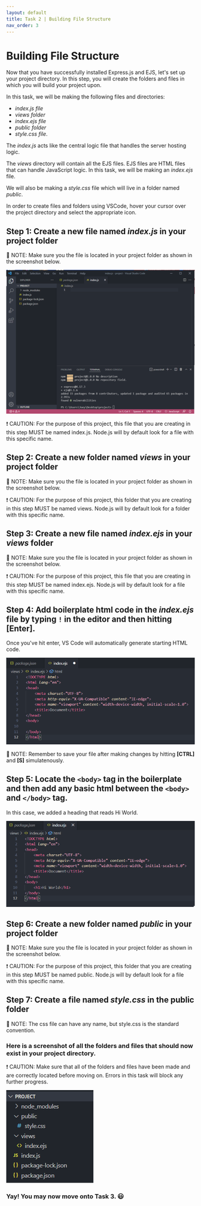 ```yaml
---
layout: default
title: Task 2 | Building File Structure
nav_order: 3
---
```


# Building File Structure
Now that you have successfully installed Express.js and EJS, let's set up your project directory. In this step, you will create the folders and files in which you will build your project upon.


In this task, we will be making the following files and directories:
- *index.js file*
- *views folder*
- *index.ejs file*
- *public folder*
- *style.css file*.


The *index.js* acts like the central logic file that handles the server hosting logic.


The *views* directory will contain all the EJS files. EJS files are HTML files that can handle JavaScript logic. In this task, we will be making an *index.ejs* file.


We will also be making a *style.css* file which will live in a folder named *public*.


In order to create files and folders using VSCode, hover your cursor over the project directory and select the appropriate icon.


## Step 1: Create a new file named *index.js* in your project folder
💭 NOTE: Make sure you the file is located in your project folder as shown in the screenshot below.


![Workspace popup message](../assets/images/task-2-index.png)


❗ CAUTION: For the purpose of this project, this file that you are creating in this step MUST be named index.js. Node.js will by default look for a file with this specific name.


## Step 2: Create a new folder named *views* in your project folder
💭 NOTE: Make sure you the file is located in your project folder as shown in the screenshot below.


❗ CAUTION: For the purpose of this project, this folder that you are creating in this step MUST be named views. Node.js will by default look for a folder with this specific name.





## Step 3: Create a new file named *index.ejs* in your *views* folder
💭 NOTE: Make sure you the file is located in your project folder as shown in the screenshot below.


❗ CAUTION: For the purpose of this project, this file that you are creating in this step MUST be named index.ejs. Node.js will by default look for a file with this specific name.






## Step 4: Add boilerplate html code in the *index.ejs* file by typing `!` in the editor and then hitting **[Enter]**.
Once you've hit enter, VS Code will automatically generate starting HTML code.


![Workspace popup message](../assets/images/task-2-boilerplate.png)


💭 NOTE: Remember to save your file after making changes by hitting **[CTRL]** and **[S]** simulatenously.






## Step 5: Locate the `<body>` tag in the boilerplate and then add any basic html between the `<body>` and `</body>` tag.
In this case, we added a heading that reads Hi World.


![Workspace popup message](../assets/images/task-2-hi-world.png)






## Step 6: Create a new folder named *public* in your project folder
💭 NOTE: Make sure you the file is located in your project folder as shown in the screenshot below.


❗ CAUTION: For the purpose of this project, this folder that you are creating in this step MUST be named public. Node.js will by default look for a file with this specific name.





## Step 7: Create a file named *style.css* in the public folder
💭 NOTE: The css file can have any name, but style.css is the standard convention.





### Here is a screenshot of all the folders and files that should now exist in your project directory. 
❗ CAUTION: Make sure that all of the folders and files have been made and are correctly located before moving on. Errors in this task will block any further progress.


![Workspace popup message](../assets/images/task-2-total.png)


### Yay! You may now move onto Task 3. 😃
